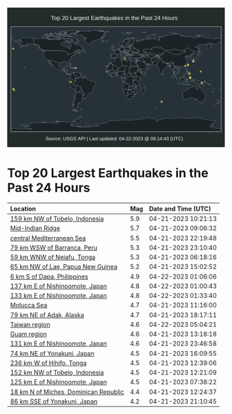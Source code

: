![Map](./map.png)

# Top 20 Largest Earthquakes in the Past 24 Hours

| Location | Mag | Date and Time (UTC) |
|:---|:---|:---|
| [159 km NW of Tobelo, Indonesia](https://earthquake.usgs.gov/earthquakes/eventpage/us6000k60j) | 5.9 | 04-21-2023 10:21:13 |
| [Mid-Indian Ridge](https://earthquake.usgs.gov/earthquakes/eventpage/us6000k5z0) | 5.7 | 04-21-2023 09:06:32 |
| [central Mediterranean Sea](https://earthquake.usgs.gov/earthquakes/eventpage/us6000k67y) | 5.5 | 04-21-2023 22:19:48 |
| [79 km WSW of Barranca, Peru](https://earthquake.usgs.gov/earthquakes/eventpage/us6000k68a) | 5.3 | 04-21-2023 23:10:40 |
| [59 km WNW of Neiafu, Tonga](https://earthquake.usgs.gov/earthquakes/eventpage/us6000k5yc) | 5.3 | 04-21-2023 06:18:16 |
| [65 km NW of Lae, Papua New Guinea](https://earthquake.usgs.gov/earthquakes/eventpage/us6000k64v) | 5.2 | 04-21-2023 15:02:52 |
| [6 km S of Dapa, Philippines](https://earthquake.usgs.gov/earthquakes/eventpage/us6000k68v) | 4.9 | 04-22-2023 01:06:06 |
| [137 km E of Nishinoomote, Japan](https://earthquake.usgs.gov/earthquakes/eventpage/us6000k68t) | 4.8 | 04-22-2023 01:00:43 |
| [133 km E of Nishinoomote, Japan](https://earthquake.usgs.gov/earthquakes/eventpage/us6000k68z) | 4.8 | 04-22-2023 01:33:40 |
| [Molucca Sea](https://earthquake.usgs.gov/earthquakes/eventpage/us6000k611) | 4.7 | 04-21-2023 11:16:00 |
| [79 km NE of Adak, Alaska](https://earthquake.usgs.gov/earthquakes/eventpage/us6000k662) | 4.7 | 04-21-2023 18:17:11 |
| [Taiwan region](https://earthquake.usgs.gov/earthquakes/eventpage/us6000k69u) | 4.6 | 04-22-2023 05:04:21 |
| [Guam region](https://earthquake.usgs.gov/earthquakes/eventpage/us6000k64k) | 4.6 | 04-21-2023 13:18:18 |
| [131 km E of Nishinoomote, Japan](https://earthquake.usgs.gov/earthquakes/eventpage/us6000k68f) | 4.6 | 04-21-2023 23:46:58 |
| [74 km NE of Yonakuni, Japan](https://earthquake.usgs.gov/earthquakes/eventpage/us6000k658) | 4.5 | 04-21-2023 16:09:55 |
| [236 km W of Hihifo, Tonga](https://earthquake.usgs.gov/earthquakes/eventpage/us6000k62b) | 4.5 | 04-21-2023 12:39:06 |
| [152 km NW of Tobelo, Indonesia](https://earthquake.usgs.gov/earthquakes/eventpage/us6000k628) | 4.5 | 04-21-2023 12:21:09 |
| [125 km E of Nishinoomote, Japan](https://earthquake.usgs.gov/earthquakes/eventpage/us6000k5yt) | 4.5 | 04-21-2023 07:38:22 |
| [18 km N of Miches, Dominican Republic](https://earthquake.usgs.gov/earthquakes/eventpage/us6000k627) | 4.4 | 04-21-2023 12:24:37 |
| [86 km SSE of Yonakuni, Japan](https://earthquake.usgs.gov/earthquakes/eventpage/us6000k679) | 4.2 | 04-21-2023 21:10:45 |
